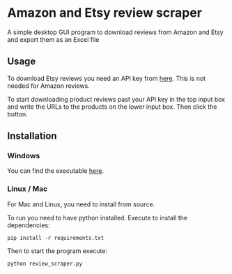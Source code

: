 # Amazon and Etsy review scraper

A simple desktop GUI program to download reviews from Amazon and Etsy and export them as an Excel file

## Usage

To download Etsy reviews you need an API key from [here](https://www.etsy.com/developers/documentation/getting_started/api_basics). This is not needed for Amazon reviews. 

To start downloading product reviews past your API key in the top input box and write the URLs to the products on the lower input box. Then click the button.

## Installation

### Windows

You can find the executable [here](https://github.com/evris99/amazon-etsy-review-scraper/releases/download/v1.0.0/review_scraper.exe).

### Linux / Mac

For Mac and Linux, you need to install from source.

To run you need to have python installed. Execute to install the dependencies:
```
pip install -r requirements.txt
```

Then to start the program execute:
```
python review_scraper.py
```